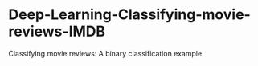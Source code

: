# Deep-Learning-Classifying-movie-reviews-IMDB
Classifying movie reviews: A binary classification example
